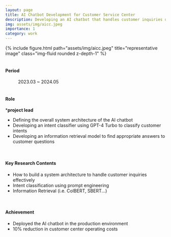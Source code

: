 ```yaml
---
layout: page
title: AI Chatbot Development for Customer Service Center
description: Developing an AI chatbot that handles customer inquiries using Large Language Models such as GPT-3 or GPT-4 and information retrieval model
img: assets/img/aicc.jpeg
importance: 1
category: work
---
```


<div class="row">
    <div class="col-sm mt-3 mt-md-0">
        {% include figure.html path="assets/img/aicc.jpeg" title="representative image" class="img-fluid rounded z-depth-1" %}
    </div>
</div>
<br>

<h4>Period</h4>
<dd>2023.03 ~ 2024.05</dd>
<br>

<h4>Role</h4> *<b>project lead</b>
<ul>
    <li>Defining the overall system architecture of the AI chatbot</li>
    <li>Developing an intent classifier using GPT-4 Turbo to classify customer intents</li>
    <li>Developing an information retrieval model to find appropriate answers to customer questions</li>
</ul>
<br>

<h4>Key Research Contents</h4>
<ul>
    <li>How to build a system architecture to handle customer inquiries effectively</li>
    <li>Intent classification using prompt engineering</li>
    <li>Information Retrieval (i.e. ColBERT, SBERT...)</li>
</ul>
<br>

<h4>Achievement</h4>
<ul>
    <li>Deployed the AI chatbot in the production environment</li>
    <li>10% reduction in customer center operating costs</li>
</ul>
